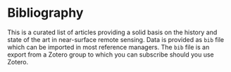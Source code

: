 # Bibliography

This is a curated list of articles providing a solid basis on the history and state of the art in near-surface remote sensing. Data is provided as `bib` file which can be imported in most reference managers. 
The `bib` file is an export from a Zotero group to which you can subscribe should you use Zotero.
